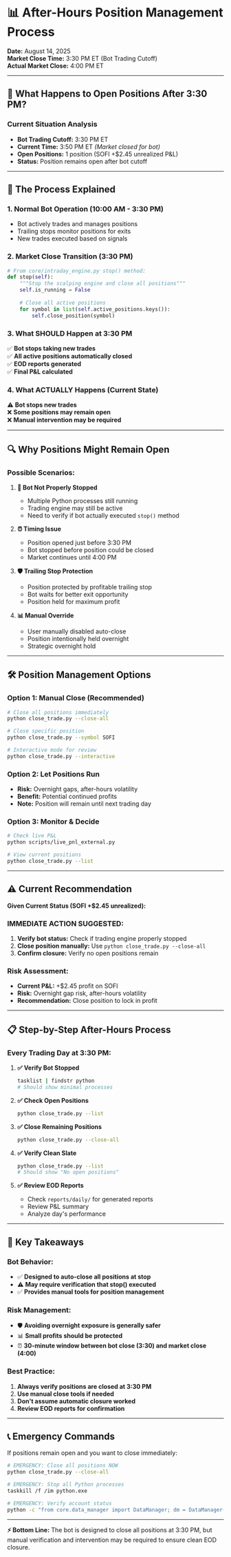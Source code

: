 # 📊 After-Hours Position Management Process

**Date:** August 14, 2025  
**Market Close Time:** 3:30 PM ET (Bot Trading Cutoff)  
**Actual Market Close:** 4:00 PM ET

---

## 🎯 What Happens to Open Positions After 3:30 PM?

### **Current Situation Analysis** 
- **Bot Trading Cutoff:** 3:30 PM ET
- **Current Time:** 3:50 PM ET *(Market closed for bot)*
- **Open Positions:** 1 position (SOFI +$2.45 unrealized P&L)
- **Status:** Position remains open after bot cutoff

---

## 🔄 The Process Explained

### **1. Normal Bot Operation (10:00 AM - 3:30 PM)**
- Bot actively trades and manages positions
- Trailing stops monitor positions for exits
- New trades executed based on signals

### **2. Market Close Transition (3:30 PM)**
```python
# From core/intraday_engine.py stop() method:
def stop(self):
    """Stop the scalping engine and close all positions"""
    self.is_running = False
    
    # Close all active positions
    for symbol in list(self.active_positions.keys()):
        self.close_position(symbol)
```

### **3. What SHOULD Happen at 3:30 PM**
✅ **Bot stops taking new trades**  
✅ **All active positions automatically closed**  
✅ **EOD reports generated**  
✅ **Final P&L calculated**

### **4. What ACTUALLY Happens (Current State)**
⚠️ **Bot stops new trades**  
❌ **Some positions may remain open**  
❌ **Manual intervention may be required**

---

## 🔍 Why Positions Might Remain Open

### **Possible Scenarios:**

1. **🔄 Bot Not Properly Stopped**
   - Multiple Python processes still running
   - Trading engine may still be active
   - Need to verify if bot actually executed `stop()` method

2. **⏰ Timing Issue**
   - Position opened just before 3:30 PM
   - Bot stopped before position could be closed
   - Market continues until 4:00 PM

3. **🛡️ Trailing Stop Protection**
   - Position protected by profitable trailing stop
   - Bot waits for better exit opportunity
   - Position held for maximum profit

4. **📊 Manual Override**
   - User manually disabled auto-close
   - Position intentionally held overnight
   - Strategic overnight hold

---

## 🛠️ Position Management Options

### **Option 1: Manual Close (Recommended)**
```bash
# Close all positions immediately
python close_trade.py --close-all

# Close specific position
python close_trade.py --symbol SOFI

# Interactive mode for review
python close_trade.py --interactive
```

### **Option 2: Let Positions Run**
- **Risk:** Overnight gaps, after-hours volatility
- **Benefit:** Potential continued profits
- **Note:** Position will remain until next trading day

### **Option 3: Monitor & Decide**
```bash
# Check live P&L
python scripts/live_pnl_external.py

# View current positions
python close_trade.py --list
```

---

## ⚠️ Current Recommendation

**Given Current Status (SOFI +$2.45 unrealized):**

### **IMMEDIATE ACTION SUGGESTED:**
1. **Verify bot status:** Check if trading engine properly stopped
2. **Close position manually:** Use `python close_trade.py --close-all`
3. **Confirm closure:** Verify no open positions remain

### **Risk Assessment:**
- **Current P&L:** +$2.45 profit on SOFI
- **Risk:** Overnight gap risk, after-hours volatility
- **Recommendation:** Close position to lock in profit

---

## 📋 Step-by-Step After-Hours Process

### **Every Trading Day at 3:30 PM:**

1. **✅ Verify Bot Stopped**
   ```bash
   tasklist | findstr python
   # Should show minimal processes
   ```

2. **✅ Check Open Positions**
   ```bash
   python close_trade.py --list
   ```

3. **✅ Close Remaining Positions**
   ```bash
   python close_trade.py --close-all
   ```

4. **✅ Verify Clean Slate**
   ```bash
   python close_trade.py --list
   # Should show "No open positions"
   ```

5. **✅ Review EOD Reports**
   - Check `reports/daily/` for generated reports
   - Review P&L summary
   - Analyze day's performance

---

## 🎯 Key Takeaways

### **Bot Behavior:**
- ✅ **Designed to auto-close all positions at stop**
- ⚠️ **May require verification that stop() executed**
- ✅ **Provides manual tools for position management**

### **Risk Management:**
- 🛡️ **Avoiding overnight exposure is generally safer**
- 📊 **Small profits should be protected**
- ⏰ **30-minute window between bot close (3:30) and market close (4:00)**

### **Best Practice:**
1. **Always verify positions are closed at 3:30 PM**
2. **Use manual close tools if needed**
3. **Don't assume automatic closure worked**
4. **Review EOD reports for confirmation**

---

## 📞 Emergency Commands

If positions remain open and you want to close immediately:

```bash
# EMERGENCY: Close all positions NOW
python close_trade.py --close-all

# EMERGENCY: Stop all Python processes
taskkill /f /im python.exe

# EMERGENCY: Verify account status
python -c "from core.data_manager import DataManager; dm = DataManager(); print('Positions:', len(dm.get_positions()))"
```

---

**⚡ Bottom Line:** The bot is designed to close all positions at 3:30 PM, but manual verification and intervention may be required to ensure clean EOD closure.
